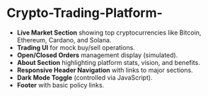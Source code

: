 # Crypto-Trading-Platform-
- **Live Market Section** showing top cryptocurrencies like Bitcoin, Ethereum, Cardano, and Solana.
- **Trading UI** for mock buy/sell operations.
- **Open/Closed Orders** management display (simulated).
- **About Section** highlighting platform stats, vision, and benefits.
- **Responsive Header Navigation** with links to major sections.
- **Dark Mode Toggle** (controlled via JavaScript).
- **Footer** with basic policy links.
